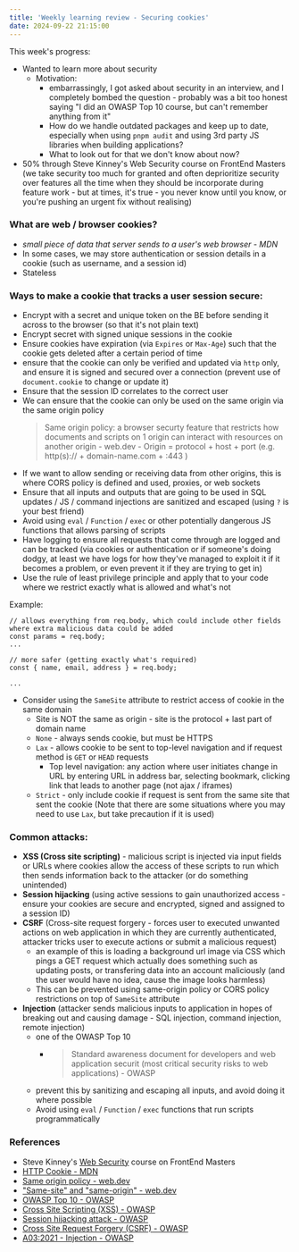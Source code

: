 ```yaml
---
title: 'Weekly learning review - Securing cookies'
date: 2024-09-22 21:15:00
---
```


This week's progress:

- Wanted to learn more about security
  - Motivation:
    - embarrassingly, I got asked about security in an interview, and I completely bombed the question - probably was a bit too honest saying "I did an OWASP Top 10 course, but can't remember anything from it"
    - How do we handle outdated packages and keep up to date, especially when using `pnpm audit` and using 3rd party JS libraries when building applications?
    - What to look out for that we don't know about now?
- 50% through Steve Kinney's Web Security course on FrontEnd Masters
  (we take security too much for granted and often deprioritize security over features all the time when they should be incorporate during feature work - but at times, it's true - you never know until you know, or you're pushing an urgent fix without realising)

### What are web / browser cookies?

- _small piece of data that server sends to a user's web browser - MDN_
- In some cases, we may store authentication or session details in a cookie (such as username, and a session id)
- Stateless

### Ways to make a cookie that tracks a user session secure:

- Encrypt with a secret and unique token on the BE before sending it across to the browser (so that it's not plain text)
- Encrypt secret with signed unique sessions in the cookie
- Ensure cookies have expiration (via `Expires` or `Max-Age`) such that the cookie gets deleted after a certain period of time
- ensure that the cookie can only be verified and updated via `http` only, and ensure it is signed and secured over a connection (prevent use of `document.cookie` to change or update it)
- Ensure that the session ID correlates to the correct user
- We can ensure that the cookie can only be used on the same origin via the same origin policy
  > Same origin policy: a browser securty feature that restricts how documents and scripts on 1 origin can interact with resources on another origin - web.dev
      - Origin = protocol + host + port (e.g. http(s):// + domain-name.com + :443 )
- If we want to allow sending or receiving data from other origins, this is where CORS policy is defined and used, proxies, or web sockets
- Ensure that all inputs and outputs that are going to be used in SQL updates / JS / command injections are sanitized and escaped (using `?` is your best friend)
- Avoid using `eval` / `Function` / `exec` or other potentially dangerous JS functions that allows parsing of scripts
- Have logging to ensure all requests that come through are logged and can be tracked (via cookies or authentication or if someone's doing dodgy, at least we have logs for how they've managed to exploit it if it becomes a problem, or even prevent it if they are trying to get in)
- Use the rule of least privilege principle and apply that to your code where we restrict exactly what is allowed and what's not

Example:

```
// allows everything from req.body, which could include other fields where extra malicious data could be added
const params = req.body;
...

// more safer (getting exactly what's required)
const { name, email, address } = req.body;

...

```

- Consider using the `SameSite` attribute to restrict access of cookie in the same domain
  - Site is NOT the same as origin - site is the protocol + last part of domain name
  - `None` - always sends cookie, but must be HTTPS
  - `Lax` - allows cookie to be sent to top-level navigation and if request method is `GET` or `HEAD` requests
    - Top level navigation: any action where user initiates change in URL by entering URL in address bar, selecting bookmark, clicking link that leads to another page (not ajax / iframes)
  - `Strict` - only include cookie if request is sent from the same site that sent the cookie
    (Note that there are some situations where you may need to use `Lax`, but take precaution if it is used)

### Common attacks:

- **XSS (Cross site scripting)** - malicious script is injected via input fields or URLs where cookies allow the access of these scripts to run which then sends information back to the attacker (or do something unintended)
- **Session hijacking** (using active sessions to gain unauthorized access - ensure your cookies are secure and encrypted, signed and assigned to a session ID)
- **CSRF** (Cross-site request forgery - forces user to executed unwanted actions on web application in which they are currently authenticated, attacker tricks user to execute actions or submit a malicious request)
  - an example of this is loading a background url image via CSS which pings a GET request which actually does something such as updating posts, or transfering data into an account maliciously (and the user would have no idea, cause the image looks harmless)
  - This can be prevented using same-origin policy or CORS policy restrictions on top of `SameSite` attribute
- **Injection** (attacker sends malicious inputs to application in hopes of breaking out and causing damage - SQL injection, command injection, remote injection)
  - one of the OWASP Top 10
    - > Standard awareness document for developers and web application securit (most critical security risks to web applications) - OWASP
  - prevent this by sanitizing and escaping all inputs, and avoid doing it where possible
  - Avoid using `eval` / `Function` / `exec` functions that run scripts programmatically

### References

- Steve Kinney's [Web Security](https://frontendmasters.com/courses/web-security-v2/) course on FrontEnd Masters
- [HTTP Cookie - MDN](https://developer.mozilla.org/en-US/docs/Web/HTTP/Cookies)
- [Same origin policy - web.dev](https://web.dev/articles/same-origin-policy#:~:text=The%20same%2Dorigin%20policy%20is,from%20multiple%20sites%20at%20once.)
- ["Same-site" and "same-origin" - web.dev](https://web.dev/articles/same-site-same-origin)
- [OWASP Top 10 - OWASP](https://owasp.org/www-project-top-ten/)
- [Cross Site Scripting (XSS) - OWASP](https://owasp.org/www-community/attacks/xss/)
- [Session hijacking attack - OWASP](https://owasp.org/www-community/attacks/Session_hijacking_attack)
- [Cross Site Request Forgery (CSRF) - OWASP](https://owasp.org/www-community/attacks/csrf)
- [A03:2021 - Injection - OWASP](https://owasp.org/Top10/A03_2021-Injection/)
